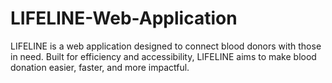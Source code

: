 # LIFELINE-Web-Application
LIFELINE is a web application designed to connect blood donors with those in need. Built for efficiency and accessibility, LIFELINE aims to make blood donation easier, faster, and more impactful.
